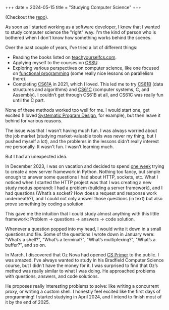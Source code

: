 +++ 
date = 2024-05-15
title = "Studying Computer Science"
+++

(Checkout the [repo]).

As soon as I started working as a software developer, I knew that I wanted to study computer science the "right" way. I'm the kind of person who is bothered when I don't know how something works behind the scenes.

Over the past couple of years, I’ve tried a lot of different things:

- Reading the books listed on [teachyourselfcs.com].
- Applying myself to the courses on [OSSU].
- Exploring various perspectives on computer science, like one focused on [functional programming] (some really nice lessons on parallelism there).
- Completing [CS61A] in 2021, which I loved. This led me to try [CS61B] (data structures and algorithms) and [CS61C] (computer systems, C, and Assembly). I couldn’t get through CS61B at all, and CS61C was really fun until the C part.

None of these methods worked too well for me. I would start one, get excited (I loved [Systematic Program Design], for example), but then leave it behind for various reasons.

The issue was that I wasn’t having much fun. I was always worried about the job market (studying market-valuable tools was never my thing, but I pushed myself a lot), and the problems in the lessons didn’t really interest me personally. It wasn't fun. I wasn't learning much.

But I had an unexpected idea.

In December 2023, I was on vacation and decided to spend [one week] trying to create a new server framework in Python. Nothing too fancy, but simple enough to answer some questions I had about HTTP, sockets, etc. What I noticed when I started the HTTP project was that I was creating a new study modus operandi: I had a problem (building a server framework), and I had questions (What’s a socket? How does a request and response work underneath?), and I could not only answer those questions (in text) but also prove something by coding a solution.

This gave me the intuition that I could study almost anything with this little framework: Problem -> questions -> answers -> code solution. 

Whenever a question popped into my head, I would write it down in a small questions.md file. Some of the questions I wrote down in January were: "What’s a shell?", "What’s a terminal?", "What’s multiplexing?", "What’s a buffer?", and so on.

In March, I discovered that Oz Nova had opened [CS Primer] to the public. I was amazed. I’ve always wanted to study in his Bradfield Computer Science course, but I didn’t have the money for it. I was surprised to find that Oz’s method was really similar to what I was doing. He approached problems with questions, answers, and code solutions.

He proposes really interesting problems to solve: like writing a concurrent proxy, or writing a custom shell. I honestly feel excited like the first days of programming! I started studying in April 2024, and I intend to finish most of it by the end of 2025.


[teachyourselfcs.com]: https://teachyourselfcs.com
[OSSU]: https://github.com/ossu/computer-science
[functional programming]: https://functionalcs.github.io/curriculum/#Introduction
[CS61A]: https://inst.eecs.berkeley.edu/~cs61a/fa18/
[CS61B]: https://www.youtube.com/watch?v=h59h5DoNhL4&list=PLgNUCz66KaWRSVzIeT_qB2yBgHocLmRWI
[CS61C]: https://www.youtube.com/watch?v=VJ6tuX5bBf4&list=PL0j-r-omG7i0-mnsxN5T4UcVS1Di0isqf&index=1
[Systematic Program Design]: https://www.edx.org/learn/coding/university-of-british-columbia-how-to-code-simple-data
[CS Primer]: https://csprimer.com
[repo]: https://github.com/frnsimoes/computer-science-studies
[one week]: /week-rule
